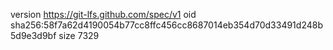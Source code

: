 version https://git-lfs.github.com/spec/v1
oid sha256:58f7a62d4190054b77cc8ffc456cc8687014eb354d70d33491d248b5d9e3d9bf
size 7329
